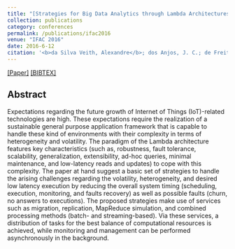 ```yaml
---
title: "[Strategies for Big Data Analytics through Lambda Architectures in Volatile Environments](https://www.sciencedirect.com/science/article/pii/S2405896316325897)"
collection: publications
category: conferences
permalink: /publications/ifac2016
venue: "IFAC 2016"
date: 2016-6-12
citation: '<b>da Silva Veith, Alexandre</b>; dos Anjos, J. C.; de Freitas Pignaton, Edison; Lampoltshammer, Thomas J.; Geyer, Claudio'
---
```

[[Paper]](http://aveith.github.io/files/ifac2016.pdf) [[BIBTEX]](http://aveith.github.io/files/ifac2016.bib)



## Abstract
Expectations regarding the future growth of Internet of Things (IoT)-related technologies are high. These expectations require the realization of a sustainable general purpose application framework that is capable to handle these kind of environments with their complexity in terms of heterogeneity and volatility. The paradigm of the Lambda architecture features key characteristics (such as, robustness, fault tolerance, scalability, generalization, extensibility, ad-hoc queries, minimal maintenance, and low-latency reads and updates) to cope with this complexity. The paper at hand suggest a basic set of strategies to handle the arising challenges regarding the volatility, heterogeneity, and desired low latency execution by reducing the overall system timing (scheduling, execution, monitoring, and faults recovery) as well as possible faults (churn, no answers to executions). The proposed strategies make use of services such as migration, replication, MapReduce simulation, and combined processing methods (batch- and streaming-based). Via these services, a distribution of tasks for the best balance of computational resources is achieved, while monitoring and management can be performed asynchronously in the background.


